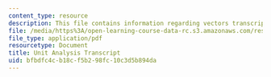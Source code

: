 ```yaml
---
content_type: resource
description: This file contains information regarding vectors transcript.
file: /media/https%3A/open-learning-course-data-rc.s3.amazonaws.com/res-tll-004-stem-concept-videos-fall-2013/bfbdfc4cb18cf5b298fc10c3d5b894da_MITRES_TLL-004F13_Vectors.pdf
file_type: application/pdf
resourcetype: Document
title: Unit Analysis Transcript
uid: bfbdfc4c-b18c-f5b2-98fc-10c3d5b894da
---
```

